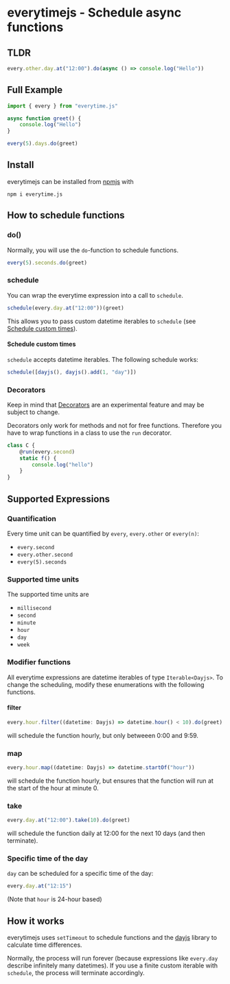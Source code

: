 # everytimejs - Schedule async functions

## TLDR
```typescript
every.other.day.at("12:00").do(async () => console.log("Hello"))
```

## Full Example
```typescript
import { every } from "everytime.js"

async function greet() {
    console.log("Hello")
}

every(5).days.do(greet)
```

## Install
everytimejs can be installed from [npmjs](https://www.npmjs.com/package/everytime.js) with
```
npm i everytime.js
```

## How to schedule functions

### do()
Normally, you will use the `do`-function to schedule functions.
```typescript
every(5).seconds.do(greet)
```

### schedule
You can wrap the everytime expression into a call to `schedule`.
```typescript
schedule(every.day.at("12:00"))(greet)
```
This allows you to pass custom datetime iterables to `schedule` (see [Schedule custom times](#schedule-custom-times)).

<a id="schedule-custom-times"/>

#### Schedule custom times
`schedule` accepts datetime iterables. The following schedule works:
```typescript
schedule([dayjs(), dayjs().add(1, "day")])
```

### Decorators
Keep in mind that [Decorators](https://www.typescriptlang.org/docs/handbook/decorators.html) are an experimental feature and may be subject to change.

Decorators only work for methods and not for free functions. Therefore you have to wrap functions in a class to use the `run` decorator.

```typescript
class C {
    @run(every.second)
    static f() {
        console.log("hello")
    }
}
```

## Supported Expressions

### Quantification
Every time unit can be quantified by `every`, `every.other` or `every(n)`:
- `every.second`
- `every.other.second`
- `every(5).seconds`

### Supported time units
The supported time units are
- `millisecond`
- `second`
- `minute`
- `hour`
- `day`
- `week`

### Modifier functions
All everytime expressions are datetime iterables of type `Iterable<Dayjs>`.
To change the scheduling, modify these enumerations with the following functions.

#### filter
```typescript
every.hour.filter((datetime: Dayjs) => datetime.hour() < 10).do(greet)
```
will schedule the function hourly, but only betweeen 0:00 and 9:59.

### map
```typescript
every.hour.map((datetime: Dayjs) => datetime.startOf("hour"))
```
will schedule the function hourly, but ensures that the function will run at the start of the hour at minute 0.

### take
```typescript
every.day.at("12:00").take(10).do(greet)
```
will schedule the function daily at 12:00 for the next 10 days (and then terminate).

### Specific time of the day
`day` can be scheduled for a specific time of the day:
```typescript
every.day.at("12:15")
```
(Note that `hour` is 24-hour based)

## How it works
everytimejs uses `setTimeout` to schedule functions and the [dayjs](https://github.com/iamkun/dayjs/) library to calculate time differences.

Normally, the process will run forever (because expressions like `every.day` describe infinitely many datetimes). If you use a finite custom iterable with `schedule`, the process will terminate accordingly.
